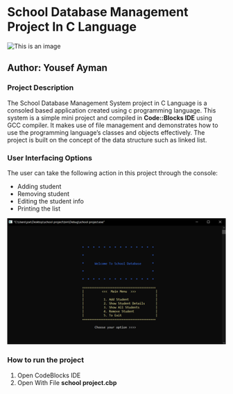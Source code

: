 # School Database Management Project In C Language

![This is an image](https://edu-happy.com/wp-content/uploads/2021/01/student-management-system-2.jpg)


## Author: Yousef Ayman

### **Project Description**

The School Database Management System project in C Language is a consoled based application created using c programming language. This system is a simple mini project and compiled in **Code::Blocks IDE** using GCC compiler. It makes use of file management and demonstrates how to use the programming language’s classes and objects effectively. The project is built on the concept of the data structure such as linked list.

### **User Interfacing Options**
The user can take the following action in this project through the console: 
- Adding student 
- Removing student 
- Editing the student info
- Printing the list

![plot](./SnapShots/MainMenu.png)

### **How to run the project**
1. Open CodeBlocks IDE
2. Open With File **school project.cbp**






